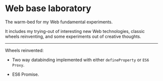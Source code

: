 # Web base laboratory

The warm-bed for my Web fundamental experiments.

It includes my trying-out of interesting new Web technologies, classic wheels reinventing, and some experiments out of creative thoughts.

---

Wheels reinvented:

- Two way databinding implemented with either `defineProperty` or `ES6 Proxy`.

- ES6 Promise.
